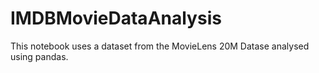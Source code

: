 # IMDBMovieDataAnalysis
This notebook uses a dataset from the MovieLens 20M Datase analysed using pandas.

